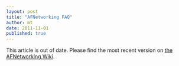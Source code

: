 ```yaml
---
layout: post
title: "AFNetworking FAQ"
author: mt
date: 2011-11-01
published: true
---
```


This article is out of date. Please find the most recent version on [the AFNetworking Wiki](https://github.com/AFNetworking/AFNetworking/wiki/AFNetworking-FAQ).